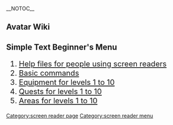 \_\_NOTOC\_\_

## Avatar Wiki

## Simple Text Beginner's Menu

<big><big>

1.  [Help files for people using screen readers](/help.md "wikilink")
2.  [Basic commands](/commands.md "wikilink")
3.  [Equipment for levels 1 to 10](/Equipment.md "wikilink")
4.  [Quests for levels 1 to 10](/Quests1.md "wikilink")
5.  [Areas for levels 1 to 10](/Areas1.md "wikilink")

</big></big>

[Category:screen reader page](Category:screen_reader_page "wikilink")
[Category:screen reader menu](Category:screen_reader_menu "wikilink")
